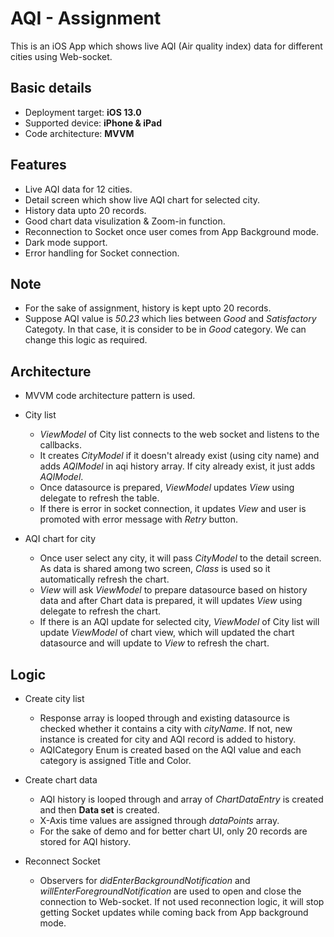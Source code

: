 # AQI - Assignment

This is an iOS App which shows live AQI (Air quality index) data for different cities using Web-socket.

## Basic details
- Deployment target: **iOS 13.0**
- Supported device: **iPhone & iPad**
- Code architecture: **MVVM**

## Features
- Live AQI data for 12 cities.
- Detail screen which show live AQI chart for selected city.
- History data upto 20 records.
- Good chart data visulization & Zoom-in function.
- Reconnection to Socket once user comes from App Background mode.
- Dark mode support.
- Error handling for Socket connection. 

## Note
- For the sake of assignment, history is kept upto 20 records.
- Suppose AQI value is *50.23* which lies between *Good* and *Satisfactory* Categoty. In that case, it is consider to be in *Good* category. We can change this logic as required.

## Architecture
- MVVM code architecture pattern is used.

- City list
    - *ViewModel* of City list connects to the web socket and listens to the callbacks.
    - It creates *CityModel* if it doesn't already exist (using city name) and adds *AQIModel* in aqi history array. If city already exist, it just adds *AQIModel*.
    - Once datasource is prepared, *ViewModel* updates *View* using delegate to refresh the table.
    - If there is error in socket connection, it updates *View* and user is promoted with error message with *Retry* button.

- AQI chart for city
    - Once user select any city, it will pass *CityModel* to the detail screen. As data is shared among two screen, *Class* is used so it automatically refresh the chart.
    - *View* will ask *ViewModel* to prepare datasource based on history data and after Chart data is prepared, it will updates *View* using delegate to refresh the chart.
    - If there is an AQI update for selected city, *ViewModel* of City list will update *ViewModel* of chart view, which will updated the chart datasource and will update to *View* to refresh the chart.

## Logic
- Create city list
    - Response array is looped through and existing datasource is checked whether it contains a city with *cityName*. If not, new instance is created for city and AQI record is added to history. 
    - AQICategory Enum is created based on the AQI value and each category is assigned Title and Color. 

- Create chart data
    - AQI history is looped through and array of *ChartDataEntry* is created and then **Data set** is created. 
    - X-Axis time values are assigned through *dataPoints* array. 
    - For the sake of demo and for better chart UI, only 20 records are stored for AQI history.

- Reconnect Socket
    - Observers for *didEnterBackgroundNotification* and *willEnterForegroundNotification* are used to open and close the connection to Web-socket. If not used reconnection logic, it will stop getting Socket updates while coming back from App background mode.
